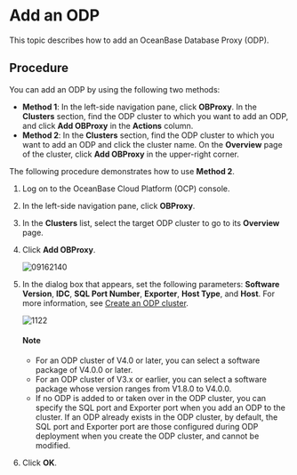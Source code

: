 # Add an ODP

This topic describes how to add an OceanBase Database Proxy (ODP).

## Procedure

You can add an ODP by using the following two methods:

* **Method 1**: In the left-side navigation pane, click **OBProxy**. In the **Clusters** section, find the ODP cluster to which you want to add an ODP, and click **Add OBProxy** in the **Actions** column.
* **Method 2**: In the **Clusters** section, find the ODP cluster to which you want to add an ODP and click the cluster name. On the **Overview** page of the cluster, click **Add OBProxy** in the upper-right corner.

The following procedure demonstrates how to use **Method 2**.

1. Log on to the OceanBase Cloud Platform (OCP) console.

2. In the left-side navigation pane, click **OBProxy**.

3. In the **Clusters** list, select the target ODP cluster to go to its **Overview** page.

4. Click **Add OBProxy**.

   ![09162140](https://help-static-aliyun-doc.aliyuncs.com/assets/img/en-US/6704306461/p393987.png)

5. In the dialog box that appears, set the following parameters: **Software Version**, **IDC**, **SQL Port Number**, **Exporter**, **Host Type**, and **Host**. For more information, see [Create an ODP cluster](../../500.quickstart/800.quickstart-create-an-obproxy-cluster.md).

   ![1122](https://obbusiness-private.oss-cn-shanghai.aliyuncs.com/doc/img/ocp/402-en/%E6%96%B0%E5%A2%9Eobproxy1.png)

   <main id="explain" type='alert'>
   <h4>Note</h4>
   <p><ul><li>For an ODP cluster of V4.0 or later, you can select a software package of V4.0.0 or later. </li><li>For an ODP cluster of V3.x or earlier, you can select a software package whose version ranges from V1.8.0 to V4.0.0. </li><li>If no ODP is added to or taken over in the ODP cluster, you can specify the SQL port and Exporter port when you add an ODP to the cluster. If an ODP already exists in the ODP cluster, by default, the SQL port and Exporter port are those configured during ODP deployment when you create the ODP cluster, and cannot be modified.<a href="../../500.quickstart/800.quickstart-create-an-obproxy-cluster.md"></a> </li></ul></p>
   </main>

6. Click **OK**.
